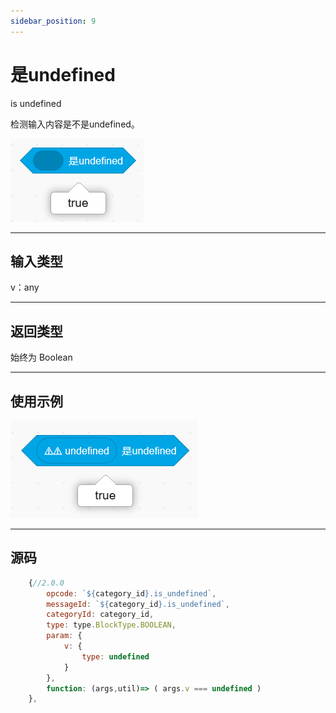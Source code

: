 ```yaml
---
sidebar_position: 9
---
```

# 是undefined

is undefined  

检测输入内容是不是undefined。  

![img](img\is_undefined\image.png)  

***
## 输入类型
v：any  

***
## 返回类型
始终为 Boolean  


***
## 使用示例
![undefined](img\is_undefined\undefined.png)  


***
## 源码
```js title="/categorys/string_and_type.js"
    {//2.0.0
        opcode: `${category_id}.is_undefined`,
        messageId: `${category_id}.is_undefined`,
        categoryId: category_id,
        type: type.BlockType.BOOLEAN,
        param: {
            v: {
                type: undefined
            }
        },
        function: (args,util)=> ( args.v === undefined )
    },
```